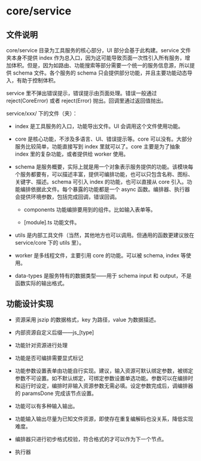# core/service

## 文件说明

core/service 目录为工具服务的核心部分，UI 部分会基于此构建。service 文件夹本身不提供 index 作为总入口，因为这可能导致页面一次性引入所有服务，增加体积。但是，因为如路由、功能搜索等部分需要一个统一的服务信息源，所以提供 schema 文件。各个服务的 schema 只会提供部分功能，并且主要功能动态导入，有助于控制体积。

service 里不弹出错误提示，错误提示由页面处理。错误一般通过 reject(CoreError) 或者 reject(Error) 抛出。回调里通过返回值抛出。

service/xxx/ 下的文件（夹）：

- index 是工具服务的入口，功能导出文件。UI 会调用这个文件使用功能。

- core 是核心功能，不涉及多语言、UI、错误提示等。core 可以没有。大部分服务比较简单，功能直接写到 index 里就可以了。core 主要是为了抽象 index 里的复杂功能，或者提供给 worker 使用。

- schema 是服务概要，实际上就是用一个对象表示服务提供的功能。该模块每个服务都要有，可以描述丰富，提供可编排功能，也可以只包含名称、图标、关键字、描述。schema 可引入 index 的功能，也可以直接从 core 引入。功能编排依据此文件。每个暴露的功能都是一个 async 函数。编排器、执行器会提供环境参数，包括完成回调，错误回调。

  - components 功能编排要用到的组件。比如输入表单等。

  - [module].ts 功能文件。

- utils 是内部工具文件（当然，其他地方也可以调用。但通用的函数更建议放在 service/core 下的 utils 里）。

- worker 是多线程文件，主要引用 core 的功能。可以被 schema, index 等使用。

- data-types 是服务特有的数据类型——用于 schema input 和 output，不是函数实际的输出格式。

## 功能设计实现

- 资源采用 jszip 的数据格式，key 为路径，value 为数据描述。

- 内部资源自定义后缀——js\_[type]

- 功能针对资源进行处理

- 功能是否可编排需要显式标记

- 功能参数设置表单由功能自行实现。建议，输入资源可默认绑定参数，被绑定参数不可设置。如不默认绑定，可绑定参数设置单选功能。参数可以在编排时和运行时设定，编排时非输入资源参数无需必填。设定参数完成后，调编排器的 paramsDone 完成该节点设置。

- 功能可以有多种输入输出。

- 功能输入输出尽量为已知文件资源，即使存在重复编解码也没关系，降低实现难度。

- 编排器只进行初步格式校验，符合格式的才可以作为下一个节点。

- 执行器
